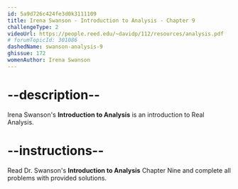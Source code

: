 ```yaml
---
id: 5a9d726c424fe3d0k3111109
title: Irena Swanson - Introduction to Analysis - Chapter 9
challengeType: 2
videoUrl: https://people.reed.edu/~davidp/112/resources/analysis.pdf
# forumTopicId: 301086
dashedName: swanson-analysis-9
ghissue: 172
womenAuthor: Irena Swanson
---
```


# --description--

Irena Swanson's __Introduction to Analysis__ is an introduction to Real Analysis.

# --instructions--

Read Dr. Swanson's __Introduction to Analysis__ Chapter Nine and complete all problems with provided solutions.